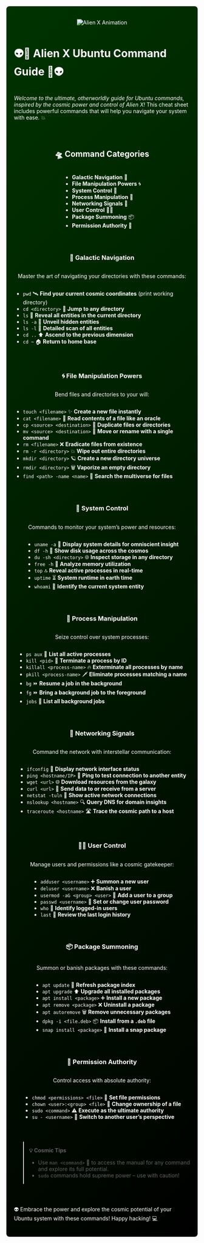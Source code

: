 <!-- Alien X Background Styling (GitHub README) -->

<div style="background: linear-gradient(135deg, #003300, #000000); color: #ffffff; padding: 20px; border-radius: 8px; display: flex; flex-direction: column; align-items: center;">

![Alien X Animation](https://i.pinimg.com/originals/9e/db/f3/9edbf3fbf3eb45849fe254d4e4904a3a.gif)


# 👽💫 Alien X Ubuntu Command Guide 💫👽

*Welcome to the ultimate, otherworldly guide for Ubuntu commands, inspired by the cosmic power and control of Alien X!* This cheat sheet includes powerful commands that will help you navigate your system with ease. 💥



---

## 🛸 Command Categories

- **Galactic Navigation** 🌌
- **File Manipulation Powers** 🌀
- **System Control** 🧠
- **Process Manipulation** 🔮
- **Networking Signals** 📡
- **User Control** 🧑‍🚀
- **Package Summoning** 📦
- **Permission Authority** 🔑

---

### 🌌 Galactic Navigation
Master the art of navigating your directories with these commands:

- `pwd` 🛰️ **Find your current cosmic coordinates** (print working directory)
- `cd <directory>` 🚀 **Jump to any directory**
- `ls` 🌠 **Reveal all entities in the current directory**
- `ls -a` 👀 **Unveil hidden entities**
- `ls -l` 📜 **Detailed scan of all entities**
- `cd ..` ⬆️ **Ascend to the previous dimension**
- `cd ~` 🏠 **Return to home base**

---

### 🌀 File Manipulation Powers
Bend files and directories to your will:

- `touch <filename>` ✨ **Create a new file instantly**
- `cat <filename>` 📖 **Read contents of a file like an oracle**
- `cp <source> <destination>` 🔄 **Duplicate files or directories**
- `mv <source> <destination>` 🔀 **Move or rename with a single command**
- `rm <filename>` ❌ **Eradicate files from existence**
- `rm -r <directory>` 💥 **Wipe out entire directories**
- `mkdir <directory>` 🪐 **Create a new directory universe**
- `rmdir <directory>` 🗑️ **Vaporize an empty directory**
- `find <path> -name <name>` 🔎 **Search the multiverse for files**

---

### 🧠 System Control
Commands to monitor your system’s power and resources:

- `uname -a` 🌌 **Display system details for omniscient insight**
- `df -h` 💽 **Show disk usage across the cosmos**
- `du -sh <directory>` 🌐 **Inspect storage in any directory**
- `free -h` 🧠 **Analyze memory utilization**
- `top` 🔝 **Reveal active processes in real-time**
- `uptime` ⏳ **System runtime in earth time**
- `whoami` 👤 **Identify the current system entity**

---

### 🔮 Process Manipulation
Seize control over system processes:

- `ps aux` 🧾 **List all active processes**
- `kill <pid>` 🔪 **Terminate a process by ID**
- `killall <process-name>` 🔥 **Exterminate all processes by name**
- `pkill <process-name>` 🗡️ **Eliminate processes matching a name**
- `bg` ⏩ **Resume a job in the background**
- `fg` ⏩ **Bring a background job to the foreground**
- `jobs` 🔄 **List all background jobs**

---

### 📡 Networking Signals
Command the network with interstellar communication:

- `ifconfig` 📡 **Display network interface status**
- `ping <hostname/IP>` 🌌 **Ping to test connection to another entity**
- `wget <url>` 🌐 **Download resources from the galaxy**
- `curl <url>` 🔄 **Send data to or receive from a server**
- `netstat -tuln` 🌠 **Show active network connections**
- `nslookup <hostname>` 🔍 **Query DNS for domain insights**
- `traceroute <hostname>` 🛣️ **Trace the cosmic path to a host**

---

### 🧑‍🚀 User Control
Manage users and permissions like a cosmic gatekeeper:

- `adduser <username>` ➕ **Summon a new user**
- `deluser <username>` ❌ **Banish a user**
- `usermod -aG <group> <user>` 🔗 **Add a user to a group**
- `passwd <username>` 🔐 **Set or change user password**
- `who` 👥 **Identify logged-in users**
- `last` 📜 **Review the last login history**

---

### 📦 Package Summoning
Summon or banish packages with these commands:

- `apt update` 🔄 **Refresh package index**
- `apt upgrade` ⬆️ **Upgrade all installed packages**
- `apt install <package>` ➕ **Install a new package**
- `apt remove <package>` ❌ **Uninstall a package**
- `apt autoremove` 🗑️ **Remove unnecessary packages**
- `dpkg -i <file.deb>` 📦 **Install from a `.deb` file**
- `snap install <package>` 🔄 **Install a snap package**

---

### 🔑 Permission Authority
Control access with absolute authority:

- `chmod <permissions> <file>` 🔐 **Set file permissions**
- `chown <user>:<group> <file>` 👤 **Change ownership of a file**
- `sudo <command>` ⚠️ **Execute as the ultimate authority**
- `su - <username>` 🔄 **Switch to another user’s perspective**

---

> **💡 Cosmic Tips**  
> - Use `man <command>` 📜 to access the manual for any command and explore its full potential.
> - `sudo` commands hold supreme power – use with caution!

---
👽 Embrace the power and explore the cosmic potential of your Ubuntu system with these commands! Happy hacking! 💻

</div>
